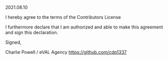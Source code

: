 2021.08.10

I hereby agree to the terms of the Contributors License

I furthermore declare that I am authorized and able to make this
agreement and sign this declaration.

Signed,

Charlie Powell / eVAL Agency
https://github.com/cdp1337
